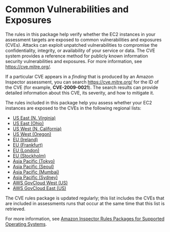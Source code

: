 # Common Vulnerabilities and Exposures<a name="inspector_cves"></a>

The rules in this package help verify whether the EC2 instances in your assessment targets are exposed to common vulnerabilities and exposures \(CVEs\)\. Attacks can exploit unpatched vulnerabilities to compromise the confidentiality, integrity, or availability of your service or data\. The CVE system provides a reference method for publicly known information security vulnerabilities and exposures\. For more information, see [ https://cve\.mitre\.org/](https://cve.mitre.org/)\. 

If a particular CVE appears in a *finding* that is produced by an Amazon Inspector assessment, you can search [https://cve\.mitre\.org/](https://cve.mitre.org/) for the ID of the CVE \(for example, **CVE\-2009\-0021**\)\. The search results can provide detailed information about this CVE, its severity, and how to mitigate it\.

The rules included in this package help you assess whether your EC2 instances are exposed to the CVEs in the following regional lists:
+ [US East \(N\. Virginia\)](https://s3.us-east-1.amazonaws.com/rules-engine.us-east-1/CVEList.txt)
+ [US East \(Ohio\)](https://s3.us-east-2.amazonaws.com/rules-engine.us-east-2/CVEList.txt)
+ [US West \(N\. California\)](https://s3-us-west-1.amazonaws.com/rules-engine.us-west-1/CVEList.txt)
+ [US West \(Oregon\)](https://s3-us-west-2.amazonaws.com/rules-engine.us-west-2/CVEList.txt)
+ [EU \(Ireland\)](https://s3-eu-west-1.amazonaws.com/rules-engine.eu-west-1/CVEList.txt)
+ [EU \(Frankfurt\)](https://s3.eu-central-1.amazonaws.com/rules-engine.eu-central-1/CVEList.txt)
+ [EU \(London\)](https://s3.eu-west-2.amazonaws.com/rules-engine.eu-west-2/CVEList.txt)
+ [EU \(Stockholm\)](https://s3.eu-north-1.amazonaws.com/rules-engine.eu-north-1/CVEList.txt)
+ [Asia Pacific \(Tokyo\)](https://s3-ap-northeast-1.amazonaws.com/rules-engine.ap-northeast-1/CVEList.txt)
+ [Asia Pacific \(Seoul\)](https://s3.ap-northeast-2.amazonaws.com/rules-engine.ap-northeast-2/CVEList.txt)
+ [Asia Pacific \(Mumbai\)](https://s3.ap-south-1.amazonaws.com/rules-engine.ap-south-1/CVEList.txt)
+ [Asia Pacific \(Sydney\)](https://s3-ap-southeast-2.amazonaws.com/rules-engine.ap-southeast-2/CVEList.txt)
+ [AWS GovCloud West \(US\)](https://s3-us-gov-west-1.amazonaws.com/rules-engine.us-gov-west-1/CVEList.txt)
+ [AWS GovCloud East \(US\)](https://s3-us-gov-east-1.amazonaws.com/rules-engine.us-gov-east-1/CVEList.txt)

The CVE rules package is updated regularly; this list includes the CVEs that are included in assessments runs that occur at the same time that this list is retrieved\.

For more information, see [Amazon Inspector Rules Packages for Supported Operating Systems](inspector_rule-packages_across_os.md)\.